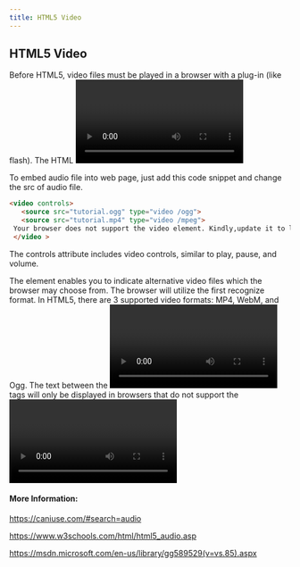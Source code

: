```yaml
---
title: HTML5 Video
---
```

## HTML5 Video


Before HTML5, video files must be played in a browser with a plug-in (like flash).
The HTML <video> tag is used to embed video in web documents. It may contain one or more video sources, represented using the src attribute or the [source](<source>) element.
  
  
 To embed audio file into web page, just add this code snippet and change the src of audio file.
 
 ```html
 <video controls>
    <source src="tutorial.ogg" type="video /ogg">
    <source src="tutorial.mp4" type="video /mpeg">
  Your browser does not support the video element. Kindly,update it to latest version.
  </video >
```

The controls attribute includes video controls, similar to play, pause, and volume.

The <source> element enables you to indicate alternative video files which the browser may choose from. The browser will utilize the first recognize format.
In HTML5, there are 3 supported video formats: MP4, WebM, and Ogg.
The text between the <video> and </video> tags will only be displayed in browsers that do not support the <video> element.
Since this is html5, some browser do not support it. You can check it at https://caniuse.com/#search=audio.
  
  
  #### More Information:
 https://caniuse.com/#search=audio
 
 https://www.w3schools.com/html/html5_audio.asp
 
 https://msdn.microsoft.com/en-us/library/gg589529(v=vs.85).aspx
